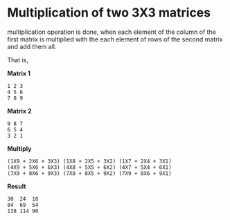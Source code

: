 # Multiplication of two 3X3 matrices
multiplication operation is done, when each element of the column of the first matrix is multiplied with the each element of rows of the second matrix and add them all.

That is,

**Matrix 1**
```
1 2 3 
4 5 6 
7 8 9 
```

**Matrix 2**
```
9 8 7 
6 5 4 
3 2 1
```

**Multiply**
```
(1X9 + 2X6 + 3X3) (1X8 + 2X5 + 3X2) (1X7 + 2X4 + 3X1)
(4X9 + 5X6 + 6X3) (4X8 + 5X5 + 6X2) (4X7 + 5X4 + 6X1)
(7X9 + 8X6 + 9X3) (7X8 + 8X5 + 9X2) (7X9 + 8X6 + 9X1)
```
**Result**
```
30  24  18
84  69  54
138 114 90
```



